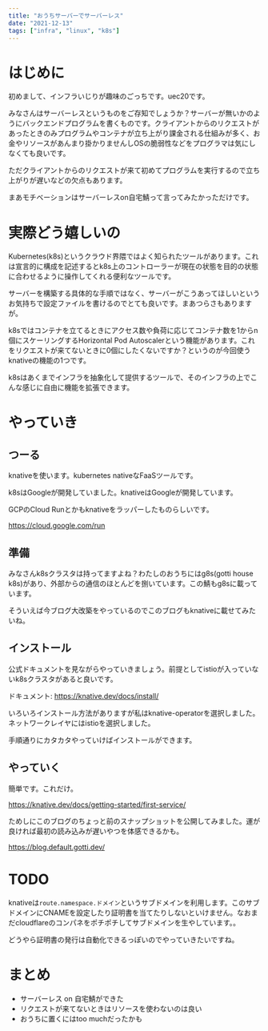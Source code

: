 ```yaml
---
title: "おうちサーバーでサーバーレス"
date: "2021-12-13"
tags: ["infra", "linux", "k8s"]
---
```


# はじめに

初めまして、インフラいじりが趣味のごっちです。uec20です。

みなさんはサーバーレスというものをご存知でしょうか？サーバーが無いかのようにバックエンドプログラムを書くものです。クライアントからのリクエストがあったときのみプログラムやコンテナが立ち上がり課金される仕組みが多く、お金やリソースがあんまり掛かりませんしOSの脆弱性などをプログラマは気にしなくても良いです。

ただクライアントからのリクエストが来て初めてプログラムを実行するので立ち上がりが遅いなどの欠点もあります。

まあモチベーションはサーバーレスon自宅鯖って言ってみたかっただけです。

# 実際どう嬉しいの

Kubernetes(k8s)というクラウド界隈ではよく知られたツールがあります。これは宣言的に構成を記述するとk8s上のコントローラーが現在の状態を目的の状態に合わせるように操作してくれる便利なツールです。

サーバーを構築する具体的な手順ではなく、サーバーがこうあってほしいというお気持ちで設定ファイルを書けるのでとても良いです。まあつらさもありますが。

k8sではコンテナを立てるときにアクセス数や負荷に応じてコンテナ数を1からn個にスケーリングするHorizontal Pod Autoscalerという機能があります。これをリクエストが来てないときに0個にしたくないですか？というのが今回使うknativeの機能の1つです。

k8sはあくまでインフラを抽象化して提供するツールで、そのインフラの上でこんな感じに自由に機能を拡張できます。

# やっていき

## つーる

knativeを使います。kubernetes nativeなFaaSツールです。

k8sはGoogleが開発していました。knativeはGoogleが開発しています。

GCPのCloud Runとかもknativeをラッパーしたものらしいです。

https://cloud.google.com/run

## 準備

みなさんk8sクラスタは持ってますよね？わたしのおうちにはg8s(gotti house k8s)があり、外部からの通信のほとんどを捌いています。この鯖もg8sに載っています。

そういえば今ブログ大改築をやっているのでこのブログもknativeに載せてみたいね。

## インストール

公式ドキュメントを見ながらやっていきましょう。前提としてistioが入っていないk8sクラスタがあると良いです。

ドキュメント: https://knative.dev/docs/install/

いろいろインストール方法がありますが私はknative-operatorを選択しました。ネットワークレイヤにはistioを選択しました。

手順通りにカタカタやっていけばインストールができます。

## やっていく

簡単です。これだけ。

https://knative.dev/docs/getting-started/first-service/

ためしにこのブログのちょっと前のスナップショットを公開してみました。運が良ければ最初の読み込みが遅いやつを体感できるかも。

https://blog.default.gotti.dev/

# TODO

knativeは`route.namespace.ドメイン`というサブドメインを利用します。このサブドメインにCNAMEを設定したり証明書を当てたりしないといけません。なおまだcloudflareのコンパネをポチポチしてサブドメインを生やしています。。

どうやら証明書の発行は自動化できるっぽいのでやっていきたいですね。

# まとめ

- サーバーレス on 自宅鯖ができた
- リクエストが来てないときはリソースを使わないのは良い
- おうちに置くにはtoo muchだったかも
